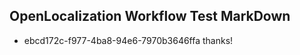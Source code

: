 ## OpenLocalization Workflow Test MarkDown
* ebcd172c-f977-4ba8-94e6-7970b3646ffa thanks!

<!--HONumber=Aug16_HO1-->


